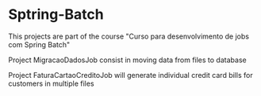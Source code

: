 # Sptring-Batch

This projects are part of the course "Curso para desenvolvimento de jobs com Spring Batch"

Project MigracaoDadosJob consist in moving data from files to database

Project FaturaCartaoCreditoJob will generate individual credit card bills for customers in multiple files
